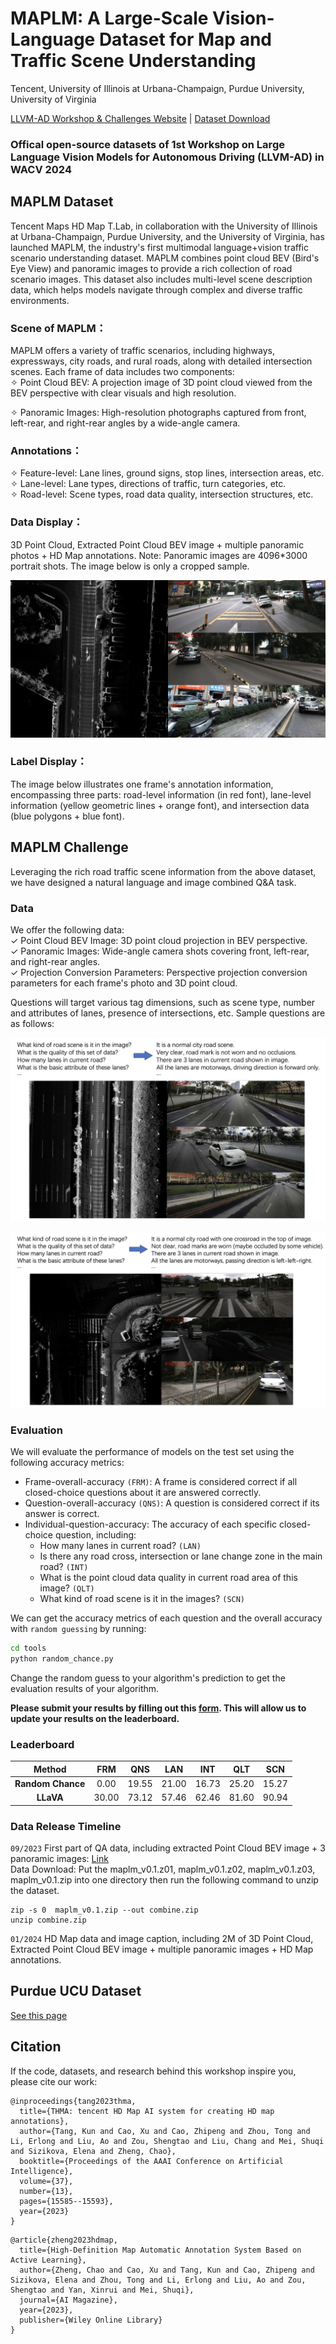 # MAPLM: A Large-Scale Vision-Language Dataset for Map and Traffic Scene Understanding     

Tencent, University of Illinois at Urbana-Champaign, Purdue University, University of Virginia    

[LLVM-AD Workshop & Challenges Website](https://llvm-ad.github.io/) | [Dataset Download](https://drive.google.com/drive/folders/1cqFjBH8MLeP6nKFM0l7oV-Srfke-Mx1R?usp=sharing)

### Offical open-source datasets of 1st Workshop on Large Language Vision Models for Autonomous Driving (LLVM-AD) in WACV 2024     

## MAPLM Dataset    

Tencent Maps HD Map T.Lab, in collaboration with the University of Illinois at Urbana-Champaign, Purdue University, and the University of Virginia, has launched MAPLM, the industry's first multimodal language+vision traffic scenario understanding dataset. MAPLM combines point cloud BEV (Bird's Eye View) and panoramic images to provide a rich collection of road scenario images. This dataset also includes multi-level scene description data, which helps models navigate through complex and diverse traffic environments.      

### Scene of MAPLM：

MAPLM offers a variety of traffic scenarios, including highways, expressways, city roads, and rural roads, along with detailed intersection scenes. Each frame of data includes two components:        
✧ Point Cloud BEV: A projection image of 3D point cloud viewed from the BEV perspective with clear visuals and high resolution.     

✧ Panoramic Images: High-resolution photographs captured from front, left-rear, and right-rear angles by a wide-angle camera.      

### Annotations：    

✧ Feature-level: Lane lines, ground signs, stop lines, intersection areas, etc.          
✧ Lane-level: Lane types, directions of traffic, turn categories, etc.        
✧ Road-level: Scene types, road data quality, intersection structures, etc.     

### Data Display：    

3D Point Cloud, Extracted Point Cloud BEV image + multiple panoramic photos + HD Map annotations. Note: Panoramic images are 4096*3000 portrait shots. The image below is only a cropped sample.            

![Poster](./figures/example1.png)     

### Label Display：    

The image below illustrates one frame's annotation information, encompassing three parts: road-level information (in red font), lane-level information (yellow geometric lines + orange font), and intersection data (blue polygons + blue font).       

<!-- ![Poster](./figures/example2.png) -->

## MAPLM Challenge     

Leveraging the rich road traffic scene information from the above dataset, we have designed a natural language and image combined Q&A task.     

### Data      

We offer the following data:       
✓ Point Cloud BEV Image: 3D point cloud projection in BEV perspective.      
✓ Panoramic Images: Wide-angle camera shots covering front, left-rear, and right-rear angles.      
✓ Projection Conversion Parameters: Perspective projection conversion parameters for each frame's photo and 3D point cloud.       

Questions will target various tag dimensions, such as scene type, number and attributes of lanes, presence of intersections, etc. Sample questions are as follows:      

![Poster](./figures/qa1.png)     

![Poster](./figures/qa2.png)     

### Evaluation       

We will evaluate the performance of models on the test set using the following accuracy metrics:      

- Frame-overall-accuracy `(FRM)`: A frame is considered correct if all closed-choice questions about it are answered correctly.     
- Question-overall-accuracy `(QNS)`: A question is considered correct if its answer is correct.     
- Individual-question-accuracy: The accuracy of each specific closed-choice question, including:    
    - How many lanes in current road? `(LAN)`    
    - Is there any road cross, intersection or lane change zone in the main road? `(INT)`     
    - What is the point cloud data quality in current road area of this image? `(QLT)`     
    - What kind of road scene is it in the images? `(SCN)`     

We can get the accuracy metrics of each question and the overall accuracy with `random guessing` by running:      

```bash     
cd tools
python random_chance.py
```    

Change the random guess to your algorithm's prediction to get the evaluation results of your algorithm.     

**Please submit your results by filling out this [form](https://forms.office.com/r/mapGsGWQNf). This will allow us to update your results on the leaderboard.**      

### Leaderboard     

|      Method       | FRM  |  QNS  |  LAN  |  INT  |  QLT  |  SCN  |     
|:-----------------:|:----:|:-----:|:-----:|:-----:|:-----:|:-----:|     
| **Random Chance** | 0.00 | 19.55 | 21.00 | 16.73 | 25.20 | 15.27 |     
| **LLaVA** | 30.00 | 73.12 | 57.46 | 62.46 | 81.60 | 90.94 |     


### Data Release Timeline      

`09/2023` First part of QA data, including extracted Point Cloud BEV image + 3 panoramic images: [Link](https://drive.google.com/drive/folders/1cqFjBH8MLeP6nKFM0l7oV-Srfke-Mx1R?usp=sharing)     
Data Download: Put the maplm_v0.1.z01, maplm_v0.1.z02, maplm_v0.1.z03, maplm_v0.1.zip into one directory then run the following command to unzip the dataset.       
```
zip -s 0  maplm_v0.1.zip --out combine.zip
unzip combine.zip    
```

`01/2024` HD Map data and image caption, including 2M of 3D Point Cloud, Extracted Point Cloud BEV image + multiple panoramic images + HD Map annotations.      
  

## Purdue UCU Dataset    

[See this page](https://github.com/LLVM-AD/ucu-dataset)

## Citation    

If the code, datasets, and research behind this workshop inspire you, please cite our work:    

```
@inproceedings{tang2023thma,
  title={THMA: tencent HD Map AI system for creating HD map annotations},
  author={Tang, Kun and Cao, Xu and Cao, Zhipeng and Zhou, Tong and Li, Erlong and Liu, Ao and Zou, Shengtao and Liu, Chang and Mei, Shuqi and Sizikova, Elena and Zheng, Chao},
  booktitle={Proceedings of the AAAI Conference on Artificial Intelligence},
  volume={37},
  number={13},
  pages={15585--15593},
  year={2023}
}
```

```
@article{zheng2023hdmap,
  title={High-Definition Map Automatic Annotation System Based on Active Learning},
  author={Zheng, Chao and Cao, Xu and Tang, Kun and Cao, Zhipeng and Sizikova, Elena and Zhou, Tong and Li, Erlong and Liu, Ao and Zou, Shengtao and Yan, Xinrui and Mei, Shuqi},
  journal={AI Magazine},
  year={2023},
  publisher={Wiley Online Library}
}
```






